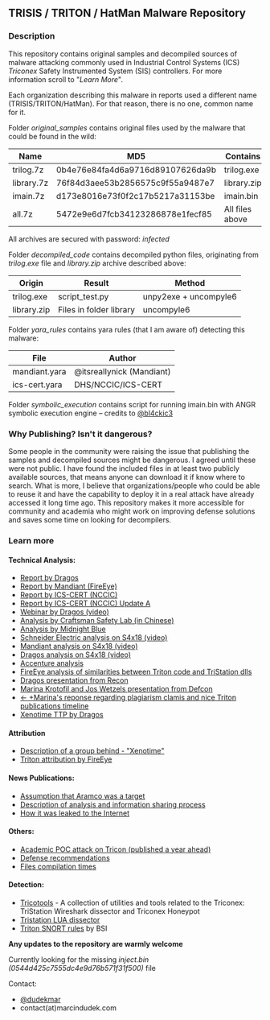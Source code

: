 ## TRISIS / TRITON / HatMan Malware Repository

### Description

This repository contains original samples and decompiled sources of malware attacking commonly used in Industrial Control Systems (ICS) *Triconex* Safety Instrumented System (SIS) controllers. For more information scroll to "*Learn More*".

Each organization describing this malware in reports used a different name (TRISIS/TRITON/HatMan). For that reason, there is no one, common name for it.

 Folder *original_samples* contains original files used by the malware that could be found in the wild:

| Name       | MD5                              | Contains        | MD5                              |
| ---------- | -------------------------------- | --------------- | -------------------------------- |
| trilog.7z  | 0b4e76e84fa4d6a9716d89107626da9b | trilog.exe      | 6c39c3f4a08d3d78f2eb973a94bd7718 |
| library.7z | 76f84d3aee53b2856575c9f55a9487e7 | library.zip     | 0face841f7b2953e7c29c064d6886523 |
| imain.7z   | d173e8016e73f0f2c17b5217a31153be | imain.bin       | 437f135ba179959a580412e564d3107f |
| all.7z     | 5472e9e6d7fcb34123286878e1fecf85 | All files above | -                                |

All archives are secured with password: *infected*

Folder *decompiled_code* contains decompiled python files, originating from *trilog.exe* file and *library.zip* archive described above:

| Origin      | Result                  | Method                |
| ----------- | ----------------------- | --------------------- |
| trilog.exe  | script_test.py          | unpy2exe + uncompyle6 |
| library.zip | Files in folder library | uncompyle6            |

Folder *yara_rules* contains yara rules (that I am aware of) detecting this malware:

| File          | Author                    |
| ------------- | ------------------------- |
| mandiant.yara | @itsreallynick (Mandiant) |
| ics-cert.yara | DHS/NCCIC/ICS-CERT        |

Folder *symbolic_execution* contains script for running imain.bin with ANGR symbolic execution engine – credits to [@bl4ckic3](https://twitter.com/bl4ckic3)

### Why Publishing? Isn't it dangerous?

Some people in the community were raising the issue that publishing the samples and decompiled sources might be dangerous. I agreed until these were not public. I have found the included files in at least two publicly available sources, that means anyone can download it if know where to search. What is more, I believe that organizations/people who could be able to reuse it and have the capability to deploy it in a real attack have already accessed it long time ago. This repository makes it more accessible for community and academia who might work on improving defense solutions and saves some time on looking for decompilers.

### Learn more
#### Technical Analysis:
* [Report by Dragos](https://dragos.com/blog/trisis/TRISIS-01.pdf)
* [Report by Mandiant (FireEye)](https://www.fireeye.com/blog/threat-research/2017/12/attackers-deploy-new-ics-attack-framework-triton.html)
* [Report by ICS-CERT (NCCIC)](https://ics-cert.us-cert.gov/sites/default/files/documents/MAR-17-352-01%20HatMan%E2%80%94Safety%20System%20Targeted%20Malware_S508C.pdf)
* [Report by ICS-CERT (NCCIC) Update A](https://ics-cert.us-cert.gov/sites/default/files/documents/MAR-17-352-01%20HatMan%20-%20Safety%20System%20Targeted%20Malware%20%28Update%20A%29_S508C.PDF)
* [Webinar by Dragos (video)](https://vimeo.com/248057640)
* [Analysis by Craftsman Safety Lab (in Chinese)](http://www.icsmaster.org/archives/ics/653)
* [Analysis by Midnight Blue](https://www.midnightbluelabs.com/blog/2018/1/16/analyzing-the-triton-industrial-malware)
* [Schneider Electric analysis on S4x18 (video)](https://www.youtube.com/watch?v=f09E75bWvkk)
* [Mandiant analysis on S4x18 (video)](https://www.youtube.com/watch?v=nAU8X03Eg9c)
* [Dragos analysis on S4x18 (video)](https://www.youtube.com/watch?v=m51JrxdvEV8)
* [Accenture analysis](https://www.accenture.com/t20180123T095554Z__w__/us-en/_acnmedia/PDF-46/Accenture-Security-Triton-Trisis-Threat-Analysis.pdf)
* [FireEye analysis of similarities between Triton code and TriStation dlls](https://www.fireeye.com/blog/threat-research/2018/06/totally-tubular-treatise-on-triton-and-tristation.html)
* [Dragos presentation from Recon](https://recon.cx/2018/montreal/schedule/system/event_attachments/attachments/000/000/044/original/RECON-MTL-2018-DRAGOS_TRISIS_RECON2018.pdf)
* [Marina Krotofil and Jos Wetzels presentation from Defcon](https://www.slideshare.net/MarinaKrotofil/defcon-through-theeyesoftheattacker2018slides-111161382)
* [<- +Marina's reponse regarding plagiarism clamis and nice Triton publications timeline](https://medium.com/@audi_alteram_partem/regarding-the-unfounded-claims-of-plagiarism-leveled-against-the-def-con-talk-through-the-eyes-of-8510dcf85d67)
* [Xenotime TTP by Dragos](https://www.slideshare.net/DragosInc/hunting-for-xenotime-and-the-next-big-thing)


#### Attribution
* [Description of a group behind - "Xenotime"](https://dragos.com/blog/20180524Xenotime.html) 
* [Triton attribution by FireEye](https://www.fireeye.com/blog/threat-research/2018/10/triton-attribution-russian-government-owned-lab-most-likely-built-tools.html)


#### News Publications:
* [Assumption that Aramco was a target](http://foreignpolicy.com/2017/12/21/cyber-attack-targets-safety-system-at-saudi-aramco/)
* [Description of analysis and information sharing process](https://www.cyberscoop.com/trisis-ics-malware-saudi-arabia/)
* [How it was leaked to the Internet](https://www.cyberscoop.com/trisis-virus-total-schneider-electric/)

#### Others:
* [Academic POC attack on Tricon (published a year ahead)](http://ieeexplore.ieee.org/document/7920614/)
* [Defense recommendations](http://titaniumaics.blogspot.com.es/2018/)
* [Files compilation times](https://twitter.com/ItsReallyNick/status/944399647442956288)

#### Detection:
* [Tricotools](https://github.com/NozomiNetworks/tricotools) - A collection of utilities and tools related to the Triconex: TriStation Wireshark dissector and Triconex Honeypot
* [Tristation LUA dissector](https://github.com/stvemillertime/TriStation/blob/master/tristation.lua)
* [Triton SNORT rules](https://www.bsi.bund.de/DE/Themen/Industrie_KRITIS/ICS/Tools/RAPSN_SETS/RAPSN_SETS_node.html) by BSI 

**Any updates to the repository are warmly welcome**

Currently looking for the missing *inject.bin (0544d425c7555dc4e9d76b571f31f500)* file

Contact: 

* [@dudekmar](https://twitter.com/dudekmar)
* contact(at)marcindudek.com
